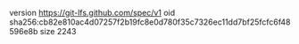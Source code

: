 version https://git-lfs.github.com/spec/v1
oid sha256:cb82e810ac4d07257f2b19fc8e0d780f35c7326ec11dd7bf25fcfc6f48596e8b
size 2243
